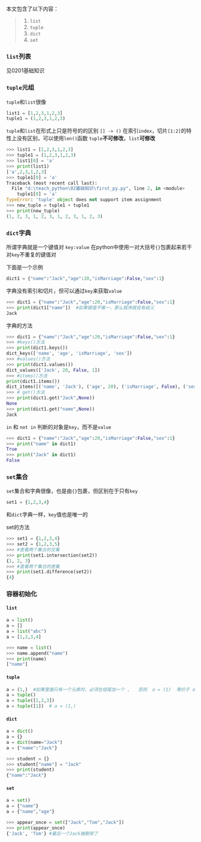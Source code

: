 本文包含了以下内容：
> 1. `list`
> 2. `tuple`
> 3. `dict`
> 4. `set`

###  `list`列表
见0201基础知识

### `tuple`元组

`tuple`和`list`很像
```python
list1 = [1,2,3,1,2,3]
tuple1 = (1,2,3,1,2,3) 
```
`tuple`和`list`在形式上只是符号的的区别 `[] -> ()`
在索引`index`，切片`[1:2]`的特性上没有区别，可以使用`len()`函数
`tuple`**不可修改**，`list`**可修改**
```python
>>> list1 = [1,2,3,1,2,3]
>>> tuple1 = (1,2,3,1,2,3) 
>>> list1[0] = 'a'
>>> print(list1)
['a',2,3,1,2,3]
>>> tuple1[0] = 'a'
Traceback (most recent call last):
  File "d:\teach_python\02基础知识\first_py.py", line 2, in <module>
    tuple1[0] = 'a'
TypeError: 'tuple' object does not support item assignment
>>> new_tuple = tuple1 + tuple1
>>> print(new_tuple)
(1, 2, 3, 1, 2, 3, 1, 2, 3, 1, 2, 3)
```
### `dict`字典
所谓字典就是一个键值对 `key:value`
在python中使用一对大括号`{}`包裹起来若干对`key`不重复的键值对

下面是一个示例
```python
dict1 = {"name":"Jack","age":20,"isMarriage":False,"sex":1}
```
字典没有索引和切片，但可以通过`key`来获取`value`

```python
>>> dict1 = {"name":"Jack","age":20,"isMarriage":False,"sex":1}
>>> print(dict1["name"])  #如果键值不唯一，那么程序就会有歧义
Jack
```
字典的方法
```python
>>> dict1 = {"name":"Jack","age":20,"isMarriage":False,"sex":1}
>>> #keys()方法
>>> print(dict1.keys())
dict_keys(['name', 'age', 'isMarriage', 'sex'])
>>> #values()方法
>>> print(dict1.values())
dict_values(['Jack', 20, False, 1])
>>> #items()方法
print(dict1.items())
dict_items([('name', 'Jack'), ('age', 20), ('isMarriage', False), ('sex', 1)])
>>> # get()方法
>>> print(dict1.get("Jack",None))
None
>>> print(dict1.get("name",None))
Jack
```
`in` 和 `not in`
判断的对象是`key`，而不是`value`
```python
>>> dict1 = {"name":"Jack","age":20,"isMarriage":False,"sex":1}
>>> print("name" in dict1)
True
>>> print("Jack" in dict1)
False
```

### `set`集合
`set`集合和字典很像，也是由`{}`包裹，但区别在于只有`key`

```python
set1 = {1,2,3,4}
```
和`dict`字典一样，`key`值也是唯一的

set的方法
```python
>>> set1 = {1,2,3,4}
>>> set2 = {1,2,3,5}
>>> #查看两个集合的交集
>>> print(set1.intersection(set2))
{1, 2, 3}
>>> #查看两个集合的差集
>>> print(set1.difference(set2))
{4}
```


### 容器初始化

#### `list`
```python
a = list()
a = []
a = list("abc")
a = [1,2,3,4]
```

```python
>>> name = list()
>>> name.append("name")
>>> print(name)
["name"]
```

#### `tuple`

```python
a = (1,)  #如果里面只有一个元素时，必须在结尾加一个 ,   否则  a = (1)  等价于 a = 1
a = tuple()
a = tuple([1,2,3])
a = tuple([1])  # a = (1,)
```

#### `dict`
```python
a = dict()
a = {}
a = dict(name="Jack")
a = {"name":"Jack"}
```

```python
>>> student = {}
>>> student["name"] = "Jack"
>>> print(student)
{"name":"Jack"}
```

#### `set`

```python
a = set()
a = {"name"}
a = {"name","age"}
```

```python
>>> appear_once = set(["Jack","Tom","Jack"])
>>> print(appear_once)
{'Jack', 'Tom'} #最后一个Jack被删除了

```
